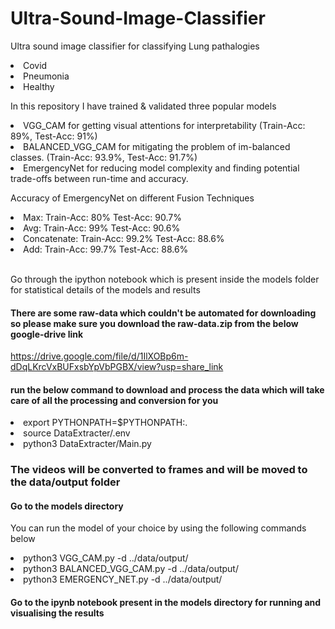 # Ultra-Sound-Image-Classifier
Ultra sound image classifier for classifying Lung pathalogies
<li>Covid</li>
<li> Pneumonia</li>
<li> Healthy</li>

In this repository I have trained & validated three popular models
<li> VGG_CAM for getting visual attentions for interpretability (Train-Acc: 89%, Test-Acc: 91%) </li>
<li> BALANCED_VGG_CAM for mitigating the problem of im-balanced classes. (Train-Acc: 93.9%, Test-Acc: 91.7%) </li>
<li> EmergencyNet for reducing model complexity and finding potential trade-offs between run-time and accuracy. </li>

Accuracy of EmergencyNet on different Fusion Techniques
<li> Max: Train-Acc: 80% Test-Acc: 90.7% </li>
<li> Avg: Train-Acc: 99% Test-Acc: 90.6% </li>
<li> Concatenate: Train-Acc: 99.2% Test-Acc: 88.6% </li>
<li> Add: Train-Acc: 99.7% Test-Acc: 88.6% </li>

<br> Go through the ipython notebook which is present inside the models folder for statistical details of the models and results </br>

#### There are some raw-data which couldn't be automated for downloading so please make sure you download the raw-data.zip from the below google-drive link
https://drive.google.com/file/d/1IlXOBp6m-dDqLKrcVxBUFxsbYpVbPGBX/view?usp=share_link 

#### run the below command to download and process the data which will take care of all the processing and conversion for you
<li> export PYTHONPATH=$PYTHONPATH:. </li>
<li> source DataExtracter/.env </li>
<li> python3 DataExtracter/Main.py </li>

### The videos will be converted to frames and will be moved to the data/output folder

#### Go to the models directory 
You can run the model of your choice by using the following commands below
<li> python3 VGG_CAM.py -d ../data/output/ </li>
<li> python3 BALANCED_VGG_CAM.py -d ../data/output/ </li>
<li> python3 EMERGENCY_NET.py -d ../data/output/ </li>

#### Go to the ipynb notebook present in the models directory for running and visualising the results


